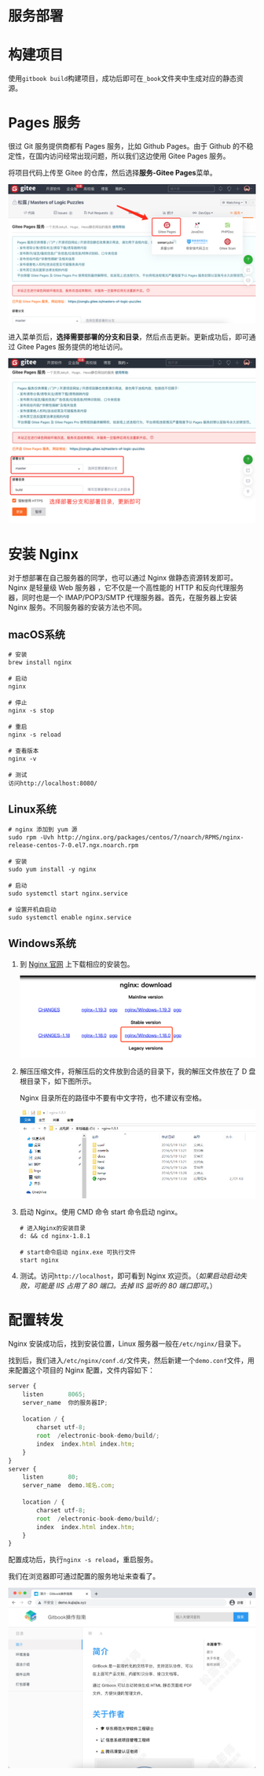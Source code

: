 <h1 class="article-title no-number">服务部署</h1>

# 构建项目

使用`gitbook build`构建项目，成功后即可在`_book`文件夹中生成对应的静态资源。

# Pages 服务

很过 Git 服务提供商都有 Pages 服务，比如 Github Pages。由于 Github 的不稳定性，在国内访问经常出现问题，所以我们这边使用 Gitee Pages 服务。

将项目代码上传至 Gitee 的仓库，然后选择**服务-Gitee Pages**菜单。

![](assets/image-20210705102951133.png)

进入菜单页后，**选择需要部署的分支和目录**，然后点击更新。更新成功后，即可通过 Gitee Pages 服务提供的地址访问。

![image-20210705103214901](assets/image-20210705103214901.png)

# 安装 Nginx

对于想部署在自己服务器的同学，也可以通过 Nginx 做静态资源转发即可。Nginx 是轻量级 Web 服务器 ，它不仅是一个高性能的 HTTP 和反向代理服务器，同时也是一个 IMAP/POP3/SMTP 代理服务器。首先，在服务器上安装 Nginx 服务。不同服务器的安装方法也不同。

## macOS系统

```shell
# 安装
brew install nginx

# 启动
nginx

# 停止
nginx -s stop

# 重启
nginx -s reload

# 查看版本
nginx -v

# 测试
访问http://localhost:8080/
```

## Linux系统

```shell
# nginx 添加到 yum 源
sudo rpm -Uvh http://nginx.org/packages/centos/7/noarch/RPMS/nginx-release-centos-7-0.el7.ngx.noarch.rpm

# 安装
sudo yum install -y nginx

# 启动
sudo systemctl start nginx.service

# 设置开机自启动
sudo systemctl enable nginx.service
```

## Windows系统

1. 到 [Nginx 官网](http://nginx.org/en/download.html) 上下载相应的安装包。

   ![image.png](assets/1602490338317-2fe92fd2-7342-4ac6-ad68-329dfe3cd4be.png)

2. 解压压缩文件，将解压后的文件放到合适的目录下，我的解压文件放在了 D 盘根目录下，如下图所示。

   Nginx 目录所在的路径中不要有中文字符，也不建议有空格。

   ![img](assets/1602490374749-7318aa39-5a45-479c-98d5-6e2e23312ce3.png)

3. 启动 Nginx。使用 CMD 命令 start 命令启动 nginx。

   ```shell
   # 进入Nginx的安装目录
   d: && cd nginx-1.8.1

   # start命令启动 nginx.exe 可执行文件
   start nginx
   ```

4. 测试。访问`http://localhost`，即可看到 Nginx 欢迎页。（_如果启动启动失败，可能是 IIS 占用了 80 端口。去掉 IIS 监听的 80 端口即可_。）

# 配置转发

Nginx 安装成功后，找到安装位置，Linux 服务器一般在`/etc/nginx/`目录下。

找到后，我们进入`/etc/nginx/conf.d/`文件夹，然后新建一个`demo.conf`文件，用来配置这个项目的 Nginx 配置，文件内容如下：

```js
server {
    listen       8065;
    server_name  你的服务器IP;

    location / {
        charset utf-8;
        root  /electronic-book-demo/build/;
        index  index.html index.htm;
    }
}
server {
    listen       80;
    server_name  demo.域名.com;

    location / {
        charset utf-8;
        root  /electronic-book-demo/build/;
        index  index.html index.htm;
    }
}
```

配置成功后，执行`nginx -s reload`，重启服务。

我们在浏览器即可通过配置的服务地址来查看了。

![image-20210705105625403](assets/image-20210705105625403.png)

